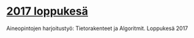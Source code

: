 # [2017 loppukesä](https://github.com/TiraLabra/2017-loppukesa/wiki)
Aineopintojen harjoitustyö: Tietorakenteet ja Algoritmit. Loppukesä 2017
